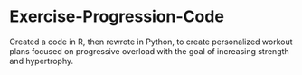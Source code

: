# Exercise-Progression-Code
Created a code in R, then rewrote in Python, to create personalized workout plans focused on progressive overload with the goal of increasing strength and hypertrophy.
